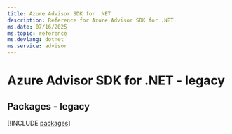 ```yaml
---
title: Azure Advisor SDK for .NET
description: Reference for Azure Advisor SDK for .NET
ms.date: 07/16/2025
ms.topic: reference
ms.devlang: dotnet
ms.service: advisor
---
```

# Azure Advisor SDK for .NET - legacy
## Packages - legacy
[!INCLUDE [packages](advisor-index.md)]